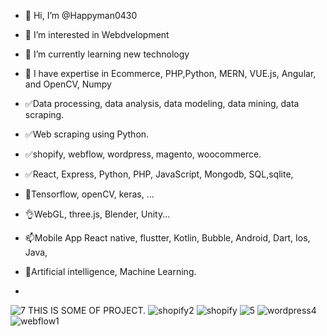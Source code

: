 - 👋 Hi, I’m @Happyman0430
- 👀 I’m interested in Webdvelopment
- 🌱 I’m currently learning new technology
- 💞️ I have expertise in Ecommerce, PHP,Python, MERN, VUE.js, Angular, and OpenCV, Numpy
-   ✅Data processing, data analysis, data modeling, data mining, data scraping.
-   ✅Web scraping using Python.
-   ✅shopify, webflow, wordpress, magento, woocommerce.
-   ✅React, Express, Python, PHP, JavaScript, Mongodb, SQL,sqlite,
-   🌹Tensorflow, openCV, keras, ...
-   👌WebGL, three.js, Blender, Unity...  
- 📫Mobile App React native, flustter, Kotlin, Bubble, Android, Dart, Ios, Java,
-   👏Artificial intelligence, Machine Learning.

- 
![7](https://github.com/Happyman0430/Happyman0430/assets/153720975/1e0cbbe5-e074-4984-97d3-c3f64a2d8678)
THIS IS SOME OF PROJECT.
![shopify2](https://github.com/Happyman0430/Happyman0430/assets/153720975/4ccbfaea-8e6e-4331-87e2-3b01cda9bd28)
![shopify](https://github.com/Happyman0430/Happyman0430/assets/153720975/aa4526bd-6023-44d8-8f6e-b68ea5a416fb)
![5](https://github.com/Happyman0430/Happyman0430/assets/153720975/df2acd47-b855-467c-9037-fabc81d93e17)
![wordpress4](https://github.com/Happyman0430/Happyman0430/assets/153720975/4be1201a-6083-48d9-893b-30ea6c4712b8)
![webflow1](https://github.com/Happyman0430/Happyman0430/assets/153720975/3254cab3-590c-44bf-9ec4-75f11f34f350)

